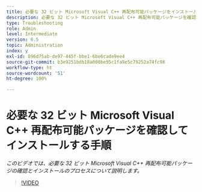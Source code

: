 ```yaml
---
title: 必要な 32 ビット Microsoft Visual C++ 再配布可能パッケージをインストールする手順
description: 必要な 32 ビット Microsoft Visual C++ 再配布可能パッケージを確認してインストールする手順
type: Troubleshooting
role: Admin
level: Intermediate
version: 6.5
topic: Administration
index: y
exl-id: 896d75ab-de97-445f-bbe1-6be6cade9ee4
source-git-commit: b3e9251bdb18a008be95c1fa9e5c79252a74fc98
workflow-type: ht
source-wordcount: '51'
ht-degree: 100%

---
```


# 必要な 32 ビット Microsoft Visual C++ 再配布可能パッケージを確認してインストールする手順

*このビデオでは、必要な 32 ビット Microsoft Visual C++ 再配布可能パッケージの確認とインストールのプロセスについて説明します。*

>[!VIDEO](https://video.tv.adobe.com/v/335520?quality=12&learn=on)
